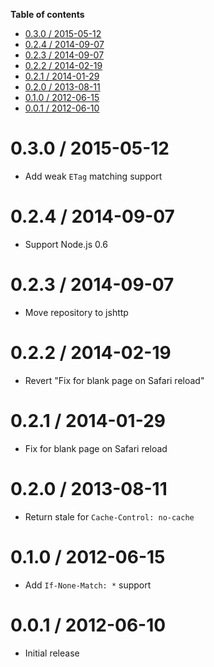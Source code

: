 <!-- START doctoc generated TOC please keep comment here to allow auto update -->
<!-- DON'T EDIT THIS SECTION, INSTEAD RE-RUN doctoc TO UPDATE -->
**Table of contents**

- [0.3.0 / 2015-05-12](#030--2015-05-12)
- [0.2.4 / 2014-09-07](#024--2014-09-07)
- [0.2.3 / 2014-09-07](#023--2014-09-07)
- [0.2.2 / 2014-02-19](#022--2014-02-19)
- [0.2.1 / 2014-01-29](#021--2014-01-29)
- [0.2.0 / 2013-08-11](#020--2013-08-11)
- [0.1.0 / 2012-06-15](#010--2012-06-15)
- [0.0.1 / 2012-06-10](#001--2012-06-10)

<!-- END doctoc generated TOC please keep comment here to allow auto update -->

0.3.0 / 2015-05-12
==================

  * Add weak `ETag` matching support

0.2.4 / 2014-09-07
==================

  * Support Node.js 0.6

0.2.3 / 2014-09-07
==================

  * Move repository to jshttp

0.2.2 / 2014-02-19
==================

  * Revert "Fix for blank page on Safari reload"

0.2.1 / 2014-01-29
==================

  * Fix for blank page on Safari reload

0.2.0 / 2013-08-11
==================

  * Return stale for `Cache-Control: no-cache`

0.1.0 / 2012-06-15
==================
  * Add `If-None-Match: *` support

0.0.1 / 2012-06-10
==================

  * Initial release
